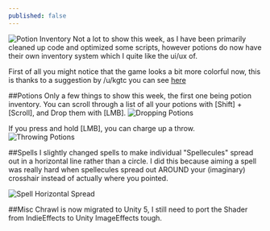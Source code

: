 ```yaml
---
published: false
---
```


![Potion Inventory](http://i.imgur.com/gypmOfx.gif)
Not a lot to show this week, as I have been primarily cleaned up code and optimized some scripts, however potions do now have their own inventory system which I quite like the ui/ux of.

<!--excerpt-->
First of all you might notice that the game looks a bit more colorful now, this is thanks to a suggestion by /u/kgtc you can see [here](http://www.reddit.com/r/roguelikedev/comments/31ccqi/sharing_saturday_44/cq1t0n3)

##Potions
Only a few things to show this week, the first one being potion inventory. You can scroll through a list of all your potions with [Shift] + [Scroll], and Drop them with [LMB]. 
![Dropping Potions](http://i.imgur.com/Y9x4QDC.gif)

If you press and hold [LMB], you can charge up a throw.
![Throwing Potions](http://i.imgur.com/8wMCFQt.gif)


##Spells
I slightly changed spells to make individual "Spellecules" spread out in a horizontal line rather than a circle. I did this because aiming a spell was really hard when spellecules spread out AROUND your (imaginary) crosshair instead of actually where you pointed. 

![Spell Horizontal Spread]()

##Misc
Chrawl is now migrated to Unity 5, I still need to port the Shader from IndieEffects to Unity ImageEffects tough.